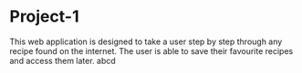 # Project-1

This web application is designed to take a user step by step through any recipe found on the internet. The user is able to save their favourite recipes and access them later. 
abcd
